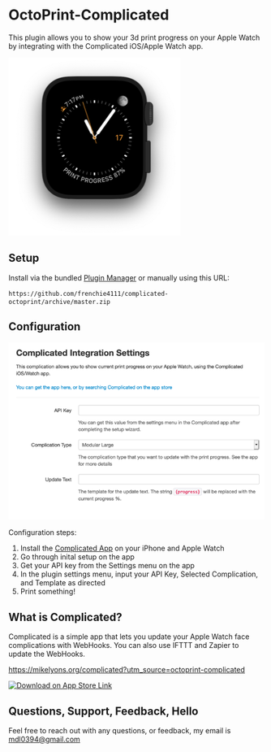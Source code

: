 # OctoPrint-Complicated

This plugin allows you to show your 3d print progress on your Apple Watch by integrating with
the Complicated iOS/Apple Watch app.

![Print progress on Watch](/assets/img/demo.png)

## Setup

Install via the bundled [Plugin Manager](https://github.com/foosel/OctoPrint/wiki/Plugin:-Plugin-Manager)
or manually using this URL:

    https://github.com/frenchie4111/complicated-octoprint/archive/master.zip

## Configuration

![Settings Menu](/assets/img/settings.png)

Configuration steps:

1. Install the [Complicated App](https://mikelyons.org/complicated?utm_source=octoprint-complicated) on your iPhone and Apple Watch
1. Go through inital setup on the app
1. Get your API key from the Settings menu on the app
1. In the plugin settings menu, input your API Key, Selected Complication, and Template as directed
1. Print something!

## What is Complicated?

Complicated is a simple app that lets you update your Apple Watch face complications with WebHooks. You can also use IFTTT and Zapier to update the WebHooks.

https://mikelyons.org/complicated?utm_source=octoprint-complicated

[![Download on App Store Link](https://itunes.apple.com/us/app/complicated/id1444561091?ls=1&mt=8)](https://itunes.apple.com/us/app/complicated/id1444561091?ls=1&mt=8)

## Questions, Support, Feedback, Hello

Feel free to reach out with any questions, or feedback, my email is mdl0394@gmail.com